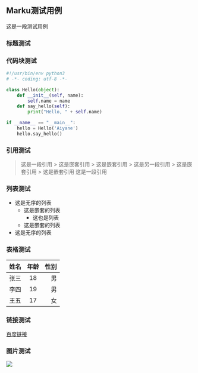 ## Marku测试用例
这是一段测试用例

### 标题测试

### 代码块测试
```py
#!/usr/bin/env python3
# -*- coding: utf-8 -*-

class Hello(object):
	def __init__(self, name):
    	self.name = name
    def say_hello(self):
    	print("Hello, " + self.name)

if __name__ == "__main__":
	hello = Hello('Aiyane')
    hello.say_hello()
```

### 引用测试

> 这是一段引用
    > 这是嵌套引用
        > 这是嵌套引用
            > 这是另一段引用
        > 这是嵌套引用
    > 这是嵌套引用
> 这是一段引用

### 列表测试

- 这是无序的列表
	- 这是嵌套的列表
		+ 这也是列表
	* 这是嵌套的列表
- 这是无序的列表

### 表格测试

| 姓名 | 年龄 | 性别 |
| :--- | :---: | ---: |
| 张三 | 18 | 男 |
| 李四 | 19 | 男 |
| 王五 | 17 | 女 |

### 链接测试

[百度链接](https:www.baidu.com, "百度")

### 图片测试

![](https://www.baidu.com/img/baidu_jgylogo3.gif)
